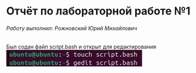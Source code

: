 # Отчёт по лабораторной работе №1

###### Работу выполнил: Рожновский Юрий Михайлович

Был содан файл script.bash и открыт для редактирования
![image](https://github.com/hamster1812/Informatic-Lab-0/blob/main/images/1.png)


